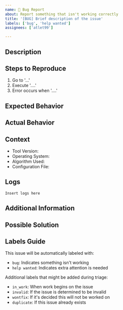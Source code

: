 ```yaml
---
name: 🐛 Bug Report
about: Report something that isn't working correctly
title: '[BUG] Brief description of the issue'
labels: ['bug', 'help wanted']
assignees: ['atlet99']

---
```


## Description
<!-- A clear and concise description of what isn't working -->

## Steps to Reproduce
<!-- Clear steps to reproduce the issue -->
1. Go to '...'
2. Execute '....'
3. Error occurs when '....'

## Expected Behavior
<!-- A clear description of what should have happened -->

## Actual Behavior
<!-- A clear description of what actually happened -->

## Context
<!-- Additional context about the problem -->
- Tool Version: <!-- e.g., 1.0.0 -->
- Operating System: <!-- e.g., macOS 12.0 -->
- Algorithm Used: <!-- e.g., argon2id -->
- Configuration File: <!-- attach or describe .yed_config.yml contents -->

## Logs
<!-- If applicable, add error logs -->
```
Insert logs here
```

## Additional Information
<!-- Any additional information that might help in resolving the issue -->

## Possible Solution
<!-- If you have ideas for fixing the issue, describe them here -->

## Labels Guide
This issue will be automatically labeled with:
- `bug`: Indicates something isn't working
- `help wanted`: Indicates extra attention is needed

Additional labels that might be added during triage:
- `in_work`: When work begins on the issue
- `invalid`: If the issue is determined to be invalid
- `wontfix`: If it's decided this will not be worked on
- `duplicate`: If this issue already exists 